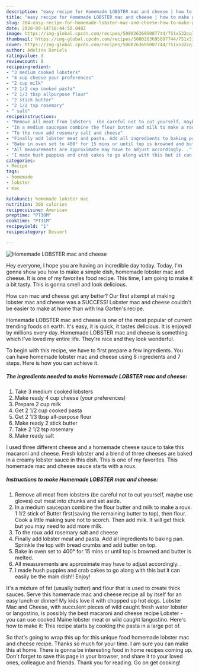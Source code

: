 ```yaml
---
description: "easy recipe for Homemade LOBSTER mac and cheese | how to make good Homemade LOBSTER mac and cheese"
title: "easy recipe for Homemade LOBSTER mac and cheese | how to make good Homemade LOBSTER mac and cheese"
slug: 284-easy-recipe-for-homemade-lobster-mac-and-cheese-how-to-make-good-homemade-lobster-mac-and-cheese
date: 2020-09-14T16:44:50.048Z
image: https://img-global.cpcdn.com/recipes/5080263695007744/751x532cq70/homemade-lobster-mac-and-cheese-recipe-main-photo.jpg
thumbnail: https://img-global.cpcdn.com/recipes/5080263695007744/751x532cq70/homemade-lobster-mac-and-cheese-recipe-main-photo.jpg
cover: https://img-global.cpcdn.com/recipes/5080263695007744/751x532cq70/homemade-lobster-mac-and-cheese-recipe-main-photo.jpg
author: Adeline Daniels
ratingvalue: 3
reviewcount: 8
recipeingredient:
- "3 medium cooked lobsters"
- "4 cup cheese your preferences"
- "2 cup milk"
- "2 1/2 cup cooked pasta"
- "2 1/3 tbsp allpurpose flour"
- "2 stick butter"
- "2 1/2 tsp rosemary"
- " salt"
recipeinstructions:
- "Remove all meat from lobsters  (be careful not to cut yourself, maybe use gloves) cut meat into chunks and set aside."
- "In a medium saucepan combine the flour butter and milk to make a roux. 1 1/2 stick of Butter first(saving the remaining butter to top), then flour. Cook a little making sure not to scorch. Then add milk. It will get thick but you may need to add more milk."
- "To the roux add rosemary salt and cheese"
- "Finally add lobster meat and pasta. Add all ingredients to baking pan. Sprinkle the top with bread crumbs and add butter on top."
- "Bake in oven set to 400° for 15 mins or until top is browned and butter is melted."
- "All measurements are approximate may have to adjust accordingly. ."
- "I made hush puppies and crab cakes to go along with this but it can easily be the main dish!! Enjoy!"
categories:
- Recipe
tags:
- homemade
- lobster
- mac

katakunci: homemade lobster mac 
nutrition: 300 calories
recipecuisine: American
preptime: "PT30M"
cooktime: "PT31M"
recipeyield: "1"
recipecategory: Dessert

---
```



![Homemade LOBSTER mac and cheese](https://img-global.cpcdn.com/recipes/5080263695007744/751x532cq70/homemade-lobster-mac-and-cheese-recipe-main-photo.jpg)

Hey everyone, I hope you are having an incredible day today. Today, I'm gonna show you how to make a simple dish, homemade lobster mac and cheese. It is one of my favorites food recipe. This time, I am going to make it a bit tasty. This is gonna smell and look delicious.

How can mac and cheese get any better? Our first attempt at making lobster mac and cheese was a SUCCESS! Lobster mac and cheese couldn&#39;t be easier to make at home than with Ina Garten&#39;s recipe.

Homemade LOBSTER mac and cheese is one of the most popular of current trending foods on earth. It's easy, it is quick, it tastes delicious. It is enjoyed by millions every day. Homemade LOBSTER mac and cheese is something which I've loved my entire life. They're nice and they look wonderful.


To begin with this recipe, we have to first prepare a few ingredients. You can have homemade lobster mac and cheese using 8 ingredients and 7 steps. Here is how you can achieve it.

<!--inarticleads1-->

##### The ingredients needed to make Homemade LOBSTER mac and cheese:

1. Take 3 medium cooked lobsters
1. Make ready 4 cup cheese (your preferences)
1. Prepare 2 cup milk
1. Get 2 1/2 cup cooked pasta
1. Get 2 1/3 tbsp all-purpose flour
1. Make ready 2 stick butter
1. Take 2 1/2 tsp rosemary
1. Make ready  salt


I used three different cheese and a homemade cheese sauce to take this macaroni and cheese. Fresh lobster and a blend of three cheeses are baked in a creamy lobster sauce in this dish. This is one of my favorites. This homemade mac and cheese sauce starts with a roux. 

<!--inarticleads2-->

##### Instructions to make Homemade LOBSTER mac and cheese:

1. Remove all meat from lobsters  (be careful not to cut yourself, maybe use gloves) cut meat into chunks and set aside.
1. In a medium saucepan combine the flour butter and milk to make a roux. 1 1/2 stick of Butter first(saving the remaining butter to top), then flour. Cook a little making sure not to scorch. Then add milk. It will get thick but you may need to add more milk.
1. To the roux add rosemary salt and cheese
1. Finally add lobster meat and pasta. Add all ingredients to baking pan. Sprinkle the top with bread crumbs and add butter on top.
1. Bake in oven set to 400° for 15 mins or until top is browned and butter is melted.
1. All measurements are approximate may have to adjust accordingly. .
1. I made hush puppies and crab cakes to go along with this but it can easily be the main dish!! Enjoy!


It&#39;s a mixture of fat (usually butter) and flour that is used to create thick sauces. Serve this homemade mac and cheese recipe all by itself for an easy lunch or dinner! My kids love it with chopped up hot dogs. Lobster Mac and Cheese, with succulent pieces of wild caught fresh water lobster or langostino, is possibly the best macaroni and cheese recipe Lobster - you can use cooked Maine lobster meat or wild caught langostino. Here&#39;s how to make it: This recipe starts by cooking the pasta in a large pot of. 

So that's going to wrap this up for this unique food homemade lobster mac and cheese recipe. Thanks so much for your time. I am sure you can make this at home. There is gonna be interesting food in home recipes coming up. Don't forget to save this page in your browser, and share it to your loved ones, colleague and friends. Thank you for reading. Go on get cooking!
